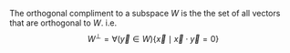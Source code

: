 The orthogonal compliment to a subspace $W$ is the the set of all vectors that are orthogonal to $W$.
i.e.
$$
W^{\perp} = \forall(\vec{y} \in W)\{\vec{x} \mid \vec{x} \cdot \vec{y} = 0\}
$$